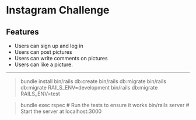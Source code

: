 Instagram Challenge
===================

## Features
- Users can sign up and log in
- Users can post pictures
- Users can write comments on pictures
- Users can like a picture.

-----------


> bundle install
> bin/rails db:create
> bin/rails db:migrate
    bin/rails db:migrate RAILS_ENV=development
    bin/rails db:migrate RAILS_ENV=test

> bundle exec rspec # Run the tests to ensure it works
> bin/rails server # Start the server at localhost:3000
